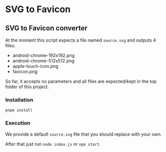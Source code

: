# SVG to Favicon
## SVG to Favicon converter

At the moment this script expects a file named `source.svg` and outputs 4 files:

- android-chrome-192x192.png
- android-chrome-512x512.png
- apple-touch-icon.png
- favicon.png

So far, it accepts no parameters and all files are expected/kept in the top folder of this project.

### Installation

    pnpm install

### Execution

We provide a default `source.svg` file that you should replace with your own.

After that just run `node index.js` or `npm start`.
